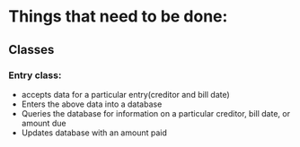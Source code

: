# Things that need to be done:
## Classes
### Entry class:
* accepts data for a particular entry(creditor and bill date)
* Enters the above data into a database
* Queries the database for information on a particular creditor, bill date, or
  amount due
* Updates database with an amount paid
